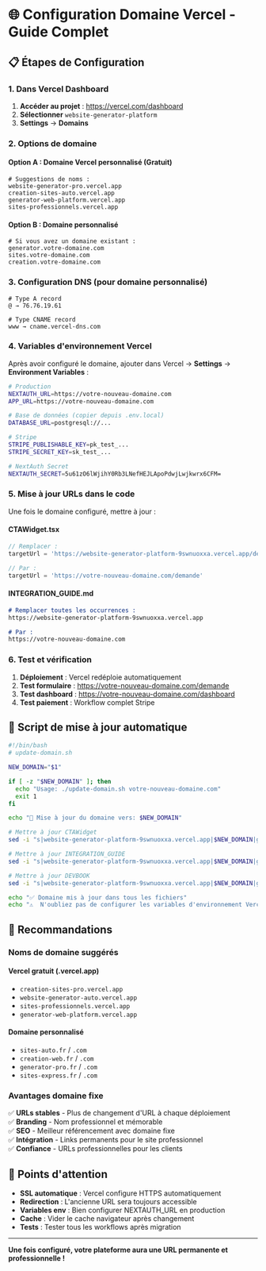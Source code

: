 # 🌐 Configuration Domaine Vercel - Guide Complet

## 📋 Étapes de Configuration

### 1. Dans Vercel Dashboard

1. **Accéder au projet** : https://vercel.com/dashboard
2. **Sélectionner** `website-generator-platform`
3. **Settings** → **Domains**

### 2. Options de domaine

#### Option A : Domaine Vercel personnalisé (Gratuit)
```
# Suggestions de noms :
website-generator-pro.vercel.app
creation-sites-auto.vercel.app
generator-web-platform.vercel.app
sites-professionnels.vercel.app
```

#### Option B : Domaine personnalisé
```
# Si vous avez un domaine existant :
generator.votre-domaine.com
sites.votre-domaine.com
creation.votre-domaine.com
```

### 3. Configuration DNS (pour domaine personnalisé)

```dns
# Type A record
@ → 76.76.19.61

# Type CNAME record  
www → cname.vercel-dns.com
```

### 4. Variables d'environnement Vercel

Après avoir configuré le domaine, ajouter dans Vercel → **Settings** → **Environment Variables** :

```bash
# Production
NEXTAUTH_URL=https://votre-nouveau-domaine.com
APP_URL=https://votre-nouveau-domaine.com

# Base de données (copier depuis .env.local)
DATABASE_URL=postgresql://...

# Stripe
STRIPE_PUBLISHABLE_KEY=pk_test_...
STRIPE_SECRET_KEY=sk_test_...

# NextAuth Secret
NEXTAUTH_SECRET=5u61zO6lWjihY0Rb3LNefHEJLApoPdwjLwjkwrx6CFM=
```

### 5. Mise à jour URLs dans le code

Une fois le domaine configuré, mettre à jour :

#### CTAWidget.tsx
```typescript
// Remplacer :
targetUrl = 'https://website-generator-platform-9swnuoxxa.vercel.app/demande'

// Par :
targetUrl = 'https://votre-nouveau-domaine.com/demande'
```

#### INTEGRATION_GUIDE.md
```markdown
# Remplacer toutes les occurrences :
https://website-generator-platform-9swnuoxxa.vercel.app

# Par :
https://votre-nouveau-domaine.com
```

### 6. Test et vérification

1. **Déploiement** : Vercel redéploie automatiquement
2. **Test formulaire** : https://votre-nouveau-domaine.com/demande
3. **Test dashboard** : https://votre-nouveau-domaine.com/dashboard
4. **Test paiement** : Workflow complet Stripe

## 🔧 Script de mise à jour automatique

```bash
#!/bin/bash
# update-domain.sh

NEW_DOMAIN="$1"

if [ -z "$NEW_DOMAIN" ]; then
  echo "Usage: ./update-domain.sh votre-nouveau-domaine.com"
  exit 1
fi

echo "🔄 Mise à jour du domaine vers: $NEW_DOMAIN"

# Mettre à jour CTAWidget
sed -i "s|website-generator-platform-9swnuoxxa.vercel.app|$NEW_DOMAIN|g" src/components/CTAWidget.tsx

# Mettre à jour INTEGRATION_GUIDE
sed -i "s|website-generator-platform-9swnuoxxa.vercel.app|$NEW_DOMAIN|g" INTEGRATION_GUIDE.md

# Mettre à jour DEVBOOK
sed -i "s|website-generator-platform-9swnuoxxa.vercel.app|$NEW_DOMAIN|g" DEVBOOK.md

echo "✅ Domaine mis à jour dans tous les fichiers"
echo "⚠️  N'oubliez pas de configurer les variables d'environnement Vercel !"
```

## 📝 Recommandations

### Noms de domaine suggérés

#### Vercel gratuit (.vercel.app)
- `creation-sites-pro.vercel.app`
- `website-generator-auto.vercel.app`
- `sites-professionnels.vercel.app`
- `generator-web-platform.vercel.app`

#### Domaine personnalisé
- `sites-auto.fr` / `.com`
- `creation-web.fr` / `.com`
- `generator-pro.fr` / `.com`
- `sites-express.fr` / `.com`

### Avantages domaine fixe

✅ **URLs stables** - Plus de changement d'URL à chaque déploiement  
✅ **Branding** - Nom professionnel et mémorable  
✅ **SEO** - Meilleur référencement avec domaine fixe  
✅ **Intégration** - Links permanents pour le site professionnel  
✅ **Confiance** - URLs professionnelles pour les clients  

## 🚨 Points d'attention

- **SSL automatique** : Vercel configure HTTPS automatiquement
- **Redirection** : L'ancienne URL sera toujours accessible
- **Variables env** : Bien configurer NEXTAUTH_URL en production
- **Cache** : Vider le cache navigateur après changement
- **Tests** : Tester tous les workflows après migration

---

**Une fois configuré, votre plateforme aura une URL permanente et professionnelle !**